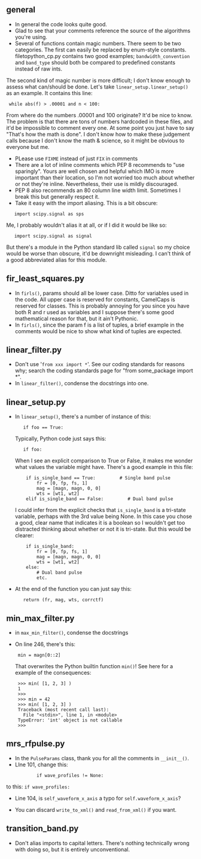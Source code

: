 ## general
 * In general the code looks quite good.
 * Glad to see that your comments reference the source of the algorithms 
   you're using.
 * Several of functions contain magic numbers. There seem to be two 
   categories. The first can easily be replaced by enum-style constants. 
   filetopython_cp.py contains two good examples; `bandwidth_convention` and
   `band_type` should both be compared to predefined constants instead of raw
   ints.
   
 The second kind of magic number is more difficult; I don't know enough to
 assess what can/should be done. Let's take `linear_setup.linear_setup()` as 
 an example. 
 It contains this line:
```
 while abs(f) > .00001 and n < 100:
```

 From where do the numbers .00001 and 100 originate? It'd be nice to know. 
 The problem is that there are tons of numbers hardcoded in these files, and 
 it'd be impossible to comment every one. At some point you just have to say 
 "That's how the math is done". I don't know how to make these judgement 
 calls because I don't know the math & science, so it might be obvious to 
 everyone but me.

 * PLease use `FIXME` instead of just `FIX` in comments
 * There are a lot of inline comments which PEP 8 recommends to "use 
   sparingly". Yours are well chosen and helpful which IMO is more important 
   than their location, so I'm not worried too much about whether or not 
   they're inline. Nevertheless, their use is mildly discouraged.
 * PEP 8 also recommends an 80 column line width limit. Sometimes I break this
   but generally respect it.
 * Take it easy with the import aliasing. This is a bit obscure:
```
   import scipy.signal as sps
```
   Me, I probably wouldn't alias it at all, or if I did it would be like so:
```
   import scipy.signal as signal
```
   But there's a module in the Python standard  lib called `signal` so my 
   choice would be worse than obscure, it'd be downright misleading. I can't 
   think of a good abbreviated alias for this module.


## fir_least_squares.py 
 * In `firls()`, params should all be lower case. Ditto for variables used in
   the code. All upper case is reserved for constants, CamelCaps is reserved 
   for classes. This is probably annoying for you since you have both R and r
   used as variables and I suppose there's some good mathematical reason for 
   that, but it ain't Pythonic. 
 * In `firls()`, since the param f is a list of tuples, a brief example in the
   comments would be nice to show what kind of tuples are expected.

## linear_filter.py 
 * Don't use '`from xxx import *`'. See our coding standards for reasons 
   why; search the coding standards page for "from some_package import *".
 * In `linear_filter()`, condense the docstrings into one. 

## linear_setup.py 
 * In `linear_setup()`, there's a number of instance of this:
    ```
       if foo == True:
    ```
   Typically, Python code just says this:
    ```
       if foo:
    ```

     When I see an explicit comparison to True or False, it makes me wonder what 
     values the variable might have. There's a good example in this file:
    ```
        if is_single_band == True:         # Single band pulse
            fr = [0, fp, fs, 1]
            mag = [magn, magn, 0, 0]
            wts = [wt1, wt2]
        elif is_single_band == False:         # Dual band pulse
    ```
     I could infer from the explicit checks that `is_single_band` is a tri-state
     variable, perhaps with the 3rd value being None. In this case you chose a
     good, clear name that indicates it is a boolean so I wouldn't get too 
     distracted thinking about whether or not it is tri-state. But this would 
     be clearer:
    ```
        if is_single_band:         
            fr = [0, fp, fs, 1]
            mag = [magn, magn, 0, 0]
            wts = [wt1, wt2]
        else:
            # Dual band pulse
            etc.
    ```
 * At the end of the function you can just say this:
    ```
       return (fr, mag, wts, corrctf)
    ```


## min_max_filter.py 

 * in `max_min_filter()`, condense the docstrings
 * On line 246, there's this:
    ```
     min = magn[0::2]    
    ```

     That overwrites the Python builtin function `min()`! See here for a example
     of the consequences:
    ```
     >>> min( [1, 2, 3] )
     1
     >>> 
     >>> min = 42
     >>> min( [1, 2, 3] )
     Traceback (most recent call last):
       File "<stdin>", line 1, in <module>
     TypeError: 'int' object is not callable
     >>> 
    ```


## mrs_rfpulse.py 
 * In the `PulseParams` class, thank you for all the comments in `__init__()`.
 * LIne 101, change this:
    ```
            if wave_profiles != None:  
    ```
 to this:
    ```
            if wave_profiles:
    ```
 * Line 104, is `self_waveform_x_axis` a typo for `self.waveform_x_axis`?
	
 * You can discard `write_to_xml()` and `read_from_xml()` if you want. 

## transition_band.py 
 * Don't alias imports to capital letters. There's nothing technically wrong
 with doing so, but it is entirely unconventional.


